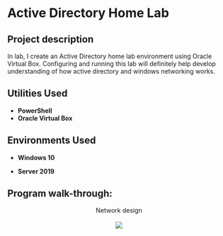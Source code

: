 <h1>Active Directory Home Lab</h1>


<h2>Project description</h2>
In lab, I create an Active Directory home lab environment using Oracle Virtual Box. Configuring and running this lab will definitely help develop understanding of how active directory and windows networking works.
<br/>


<h2>Utilities Used</h2>

- <b>PowerShell</b>
- <b>Oracle Virtual Box</b>

<h2>Environments Used </h2>

- <b>Windows 10</b>

- <b>Server 2019</b>


<h2>Program walk-through:</h2>

<p align="center">
Network design <br/>
 <br/>
<img src="https://i.imgur.com/xGRpHhr.png"/>
<br />
<br />

<br />
</p>


<!--
 ```diff
- text in red
+ text in green
! text in orange
# text in gray
@@ text in purple (and bold)@@
```
--!>
